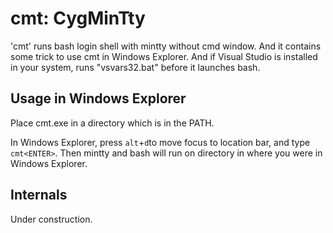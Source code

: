 cmt: CygMinTty
==============

'cmt' runs bash login shell with mintty without cmd window. And it contains some trick to use cmt in Windows Explorer. And if Visual Studio is installed in your system, runs "vsvars32.bat" before it launches bash.

Usage in Windows Explorer
-------------------------

Place cmt.exe in a directory which is in the PATH. 

In Windows Explorer, press `alt`+`d`to move focus to location bar, and type `cmt<ENTER>`. Then mintty and bash will run on directory in where you were in Windows Explorer. 


Internals
---------

Under construction.

